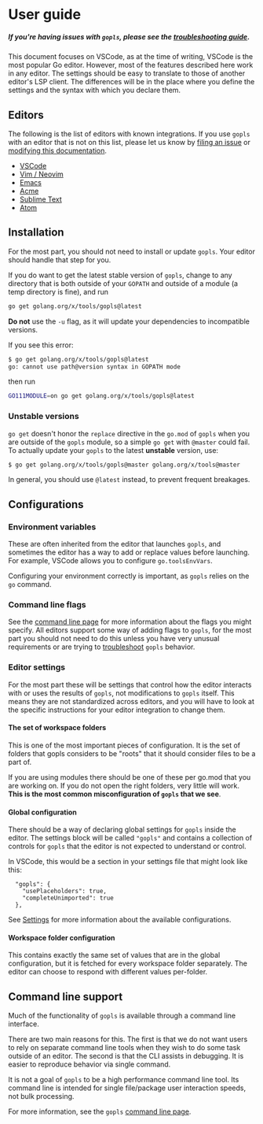 # User guide

##### If you're having issues with `gopls`, please see the [troubleshooting guide](troubleshooting.md).

This document focuses on VSCode, as at the time of writing, VSCode is the most popular Go editor. However, most of the features described here work in any editor. The settings should be easy to translate to those of another editor's LSP client. The differences will be in the place where you define the settings and the syntax with which you declare them.

## Editors

The following is the list of editors with known integrations.
If you use `gopls` with an editor that is not on this list, please let us know by [filing an issue](#new-issue) or [modifying this documentation](#contribute).

* [VSCode](vscode.md)
* [Vim / Neovim](vim.md)
* [Emacs](emacs.md)
* [Acme](acme.md)
* [Sublime Text](subl.md)
* [Atom](atom.md)

## Installation

For the most part, you should not need to install or update `gopls`. Your editor should handle that step for you.

If you do want to get the latest stable version of `gopls`, change to any directory that is both outside of your `GOPATH` and outside of a module (a temp directory is fine), and run

```sh
go get golang.org/x/tools/gopls@latest
```

**Do not** use the `-u` flag, as it will update your dependencies to incompatible versions.

If you see this error:

```sh
$ go get golang.org/x/tools/gopls@latest
go: cannot use path@version syntax in GOPATH mode
```
then run
```sh
GO111MODULE=on go get golang.org/x/tools/gopls@latest
```

### Unstable versions

`go get` doesn't honor the `replace` directive in the `go.mod` of
`gopls` when you are outside of the `gopls` module, so a simple `go get`
with `@master` could fail.  To actually update your `gopls` to the
latest **unstable** version, use:

```sh
$ go get golang.org/x/tools/gopls@master golang.org/x/tools@master
```

In general, you should use `@latest` instead, to prevent frequent
breakages.

## Configurations

### Environment variables

These are often inherited from the editor that launches `gopls`, and sometimes the editor has a way to add or replace values before launching. For example, VSCode allows you to configure `go.toolsEnvVars`.

Configuring your environment correctly is important, as `gopls` relies on the `go` command.

### Command line flags

See the [command line page](command-line.md) for more information about the flags you might specify.
All editors support some way of adding flags to `gopls`, for the most part you should not need to do this unless you have very unusual requirements or are trying to [troubleshoot](troubleshooting.md#steps) `gopls` behavior.

### Editor settings

For the most part these will be settings that control how the editor interacts with or uses the results of `gopls`, not modifications to `gopls` itself. This means they are not standardized across editors, and you will have to look at the specific instructions for your editor integration to change them.

#### The set of workspace folders

This is one of the most important pieces of configuration. It is the set of folders that gopls considers to be "roots" that it should consider files to be a part of.

If you are using modules there should be one of these per go.mod that you are working on.
If you do not open the right folders, very little will work. **This is the most common misconfiguration of `gopls` that we see**.

#### Global configuration

There should be a way of declaring global settings for `gopls` inside the editor. The settings block will be called `"gopls"` and contains a collection of controls for `gopls` that the editor is not expected to understand or control.

In VSCode, this would be a section in your settings file that might look like this:

```json5
  "gopls": {
    "usePlaceholders": true,
    "completeUnimported": true
  },
```

See [Settings](settings.md) for more information about the available configurations.

#### Workspace folder configuration

This contains exactly the same set of values that are in the global configuration, but it is fetched for every workspace folder separately. The editor can choose to respond with different values per-folder.

## Command line support

Much of the functionality of `gopls` is available through a command line interface.

There are two main reasons for this. The first is that we do not want users to rely on separate command line tools when they wish to do some task outside of an editor. The second is that the CLI assists in debugging. It is easier to reproduce behavior via single command.

It is not a goal of `gopls` to be a high performance command line tool. Its command line is intended for single file/package user interaction speeds, not bulk processing.

For more information, see the `gopls` [command line page](command-line.md).
